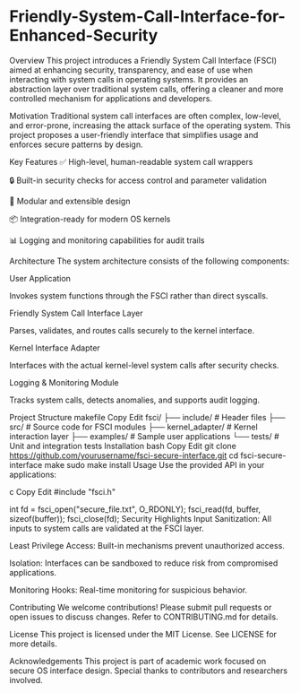 # Friendly-System-Call-Interface-for-Enhanced-Security

Overview
This project introduces a Friendly System Call Interface (FSCI) aimed at enhancing security, transparency, and ease of use when interacting with system calls in operating systems. It provides an abstraction layer over traditional system calls, offering a cleaner and more controlled mechanism for applications and developers.

Motivation
Traditional system call interfaces are often complex, low-level, and error-prone, increasing the attack surface of the operating system. This project proposes a user-friendly interface that simplifies usage and enforces secure patterns by design.

Key Features
✅ High-level, human-readable system call wrappers

🔒 Built-in security checks for access control and parameter validation

🔧 Modular and extensible design

📦 Integration-ready for modern OS kernels

📊 Logging and monitoring capabilities for audit trails

Architecture
The system architecture consists of the following components:

User Application

Invokes system functions through the FSCI rather than direct syscalls.

Friendly System Call Interface Layer

Parses, validates, and routes calls securely to the kernel interface.

Kernel Interface Adapter

Interfaces with the actual kernel-level system calls after security checks.

Logging & Monitoring Module

Tracks system calls, detects anomalies, and supports audit logging.

Project Structure
makefile
Copy
Edit
fsci/
├── include/              # Header files
├── src/                  # Source code for FSCI modules
├── kernel_adapter/       # Kernel interaction layer
├── examples/             # Sample user applications
└── tests/                # Unit and integration tests
Installation
bash
Copy
Edit
git clone https://github.com/yourusername/fsci-secure-interface.git
cd fsci-secure-interface
make
sudo make install
Usage
Use the provided API in your applications:

c
Copy
Edit
#include "fsci.h"

int fd = fsci_open("secure_file.txt", O_RDONLY);
fsci_read(fd, buffer, sizeof(buffer));
fsci_close(fd);
Security Highlights
Input Sanitization: All inputs to system calls are validated at the FSCI layer.

Least Privilege Access: Built-in mechanisms prevent unauthorized access.

Isolation: Interfaces can be sandboxed to reduce risk from compromised applications.

Monitoring Hooks: Real-time monitoring for suspicious behavior.

Contributing
We welcome contributions! Please submit pull requests or open issues to discuss changes. Refer to CONTRIBUTING.md for details.

License
This project is licensed under the MIT License. See LICENSE for more details.

Acknowledgements
This project is part of academic work focused on secure OS interface design. Special thanks to contributors and researchers involved.

